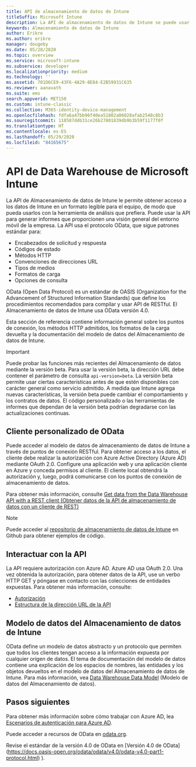 ```yaml
---
title: API de almacenamiento de datos de Intune
titleSuffix: Microsoft Intune
description: La API de almacenamiento de datos de Intune se puede usar para generar informes que proporcionen una visión general del entorno móvil de la empresa.
keywords: Almacenamiento de datos de Intune
author: Erikre
ms.author: erikre
manager: dougeby
ms.date: 05/28/2020
ms.topic: overview
ms.service: microsoft-intune
ms.subservice: developer
ms.localizationpriority: medium
ms.technology: ''
ms.assetid: 701D6CE9-43F6-4A29-8E84-E2B59931C635
ms.reviewer: aanavath
ms.suite: ems
search.appverid: MET150
ms.custom: intune-classic
ms.collection: M365-identity-device-management
ms.openlocfilehash: fdfa6a47bb96f40ea51802a06028afab2548c8b3
ms.sourcegitcommit: 118587ddb31ce26b27801839db9b3b59f1177f0f
ms.translationtype: HT
ms.contentlocale: es-ES
ms.lasthandoff: 05/29/2020
ms.locfileid: "84165675"
---
```

# <a name="microsoft-intune-data-warehouse-api"></a>API de Data Warehouse de Microsoft Intune

La API de Almacenamiento de datos de Intune le permite obtener acceso a los datos de Intune en un formato legible para el equipo, de modo que pueda usarlos con la herramienta de análisis que prefiera. Puede usar la API para generar informes que proporcionen una visión general del entorno móvil de la empresa. La API usa el protocolo OData, que sigue patrones estándar para:

- Encabezados de solicitud y respuesta
- Códigos de estado
- Métodos HTTP
- Convenciones de direcciones URL
- Tipos de medios
- Formatos de carga
- Opciones de consulta

OData (Open Data Protocol) es un estándar de OASIS (Organization for the Advancement of Structured Information Standards) que define los procedimientos recomendados para compilar y usar API de RESTful. El Almacenamiento de datos de Intune usa OData versión 4.0.

Esta sección de referencia contiene información general sobre los puntos de conexión, los métodos HTTP admitidos, los formatos de la carga devuelta y la documentación del modelo de datos del Almacenamiento de datos de Intune.

> [!Important]  
> Puede probar las funciones más recientes del Almacenamiento de datos mediante la versión beta. Para usar la versión beta, la dirección URL debe contener el parámetro de consulta `api-version=beta`. La versión beta permite usar ciertas características antes de que estén disponibles con carácter general como servicio admitido. A medida que Intune agrega nuevas características, la versión beta puede cambiar el comportamiento y los contratos de datos. El código personalizado o las herramientas de informes que dependan de la versión beta podrían degradarse con las actualizaciones continuas. <!--If you experience problems with the beta service, follow [link to feedback process]() to report the issue or provide feedback.-->

## <a name="odata-custom-client"></a>Cliente personalizado de OData

Puede acceder al modelo de datos de almacenamiento de datos de Intune a través de puntos de conexión RESTful. Para obtener acceso a los datos, el cliente debe realizar la autorización con Azure Active Directory (Azure AD) mediante OAuth 2.0. Configure una aplicación web y una aplicación cliente en Azure y conceda permisos al cliente. El cliente local obtendrá la autorización y, luego, podrá comunicarse con los puntos de conexión de almacenamiento de datos.

Para obtener más información, consulte [Get data from the Data Warehouse API with a REST client (Obtener datos de la API de almacenamiento de datos con un cliente de REST)](reports-proc-data-rest.md)

> [!Note]  
> Puede acceder al [repositorio de almacenamiento de datos de Intune](https://github.com/Microsoft/Intune-Data-Warehouse) en Github para obtener ejemplos de código.

## <a name="interacting-with-the-api"></a>Interactuar con la API

La API requiere autorización con Azure AD. Azure AD usa OAuth 2.0. Una vez obtenida la autorización, para obtener datos de la API, use un verbo HTTP GET y póngase en contacto con las colecciones de entidades expuestas. Para obtener más información, consulte:

- [Autorización](reports-api-url.md#authorization)
- [Estructura de la dirección URL de la API](reports-api-url.md#api-url-structure)

## <a name="intune-data-warehouse-data-model"></a>Modelo de datos del Almacenamiento de datos de Intune

OData define un modelo de datos abstracto y un protocolo que permiten que todos los clientes tengan acceso a la información expuesta por cualquier origen de datos. El tema de documentación del modelo de datos contiene una explicación de los espacios de nombres, las entidades y los objetos devueltos en el modelo de datos del Almacenamiento de datos de Intune. Para más información, vea [Data Warehouse Data Model](reports-ref-data-model.md) (Modelo de datos del Almacenamiento de datos).

## <a name="next-steps"></a>Pasos siguientes

Para obtener más información sobre cómo trabajar con Azure AD, lea [Escenarios de autenticación para Azure AD](https://docs.microsoft.com/azure/active-directory/develop/active-directory-authentication-scenarios).

Puede acceder a recursos de OData en [odata.org](https://www.odata.org).
  
Revise el estándar de la versión 4.0 de OData en [Versión 4.0 de OData] (https://docs.oasis-open.org/odata/odata/v4.0/odata-v4.0-part1-protocol.html) ).  
